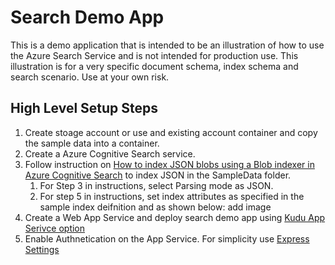 # Search Demo App

This is a demo application that is intended to be an illustration of how to use the Azure Search Service and is not intended for production use. This illustration is for a very specific document schema, index schema and search scenario.
Use at your own risk.

## High Level Setup Steps
1. Create stoage account or use and existing account container and copy the sample data into a container.
2. Create a Azure Cognitive Search service.
3. Follow instruction on [How to index JSON blobs using a Blob indexer in Azure Cognitive Search](https://docs.microsoft.com/en-us/azure/search/search-howto-index-json-blobs#:~:text=Parsing%20modes%20%20%20%20parsingMode%20%20,mode%20if%20your%20blobs%20consist%20o%20..., "") to index JSON in the SampleData folder.
    1. For Step 3 in instructions, select Parsing mode as JSON.
    2. For step 5 in instructions, set index attributes as specified in the sample index deifnition and as shown below:
    add image
4. Create a Web App Service and deploy search demo app using [Kudu App Serivce option](https://docs.microsoft.com/en-us/azure/app-service/deploy-continuous-deployment#option-1-kudu-app-service)
5. Enable Authnetication on the App Service. For simplicity use [Express Settings](https://docs.microsoft.com/en-us/azure/app-service/configure-authentication-provider-aad#-configure-with-express-settings)
